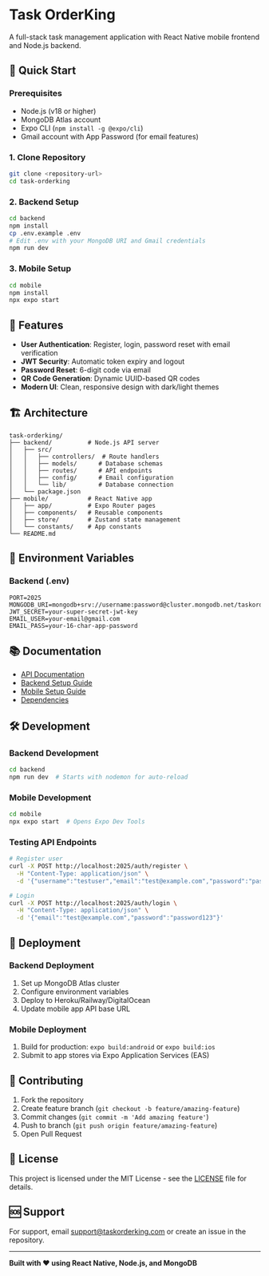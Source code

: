 # Task OrderKing

A full-stack task management application with React Native mobile frontend and Node.js backend.

## 🚀 Quick Start

### Prerequisites
- Node.js (v18 or higher)
- MongoDB Atlas account
- Expo CLI (`npm install -g @expo/cli`)
- Gmail account with App Password (for email features)

### 1. Clone Repository
```bash
git clone <repository-url>
cd task-orderking
```

### 2. Backend Setup
```bash
cd backend
npm install
cp .env.example .env
# Edit .env with your MongoDB URI and Gmail credentials
npm run dev
```

### 3. Mobile Setup
```bash
cd mobile
npm install
npx expo start
```

## 📱 Features

- **User Authentication**: Register, login, password reset with email verification
- **JWT Security**: Automatic token expiry and logout
- **Password Reset**: 6-digit code via email
- **QR Code Generation**: Dynamic UUID-based QR codes
- **Modern UI**: Clean, responsive design with dark/light themes

## 🏗️ Architecture

```
task-orderking/
├── backend/          # Node.js API server
│   ├── src/
│   │   ├── controllers/  # Route handlers
│   │   ├── models/      # Database schemas
│   │   ├── routes/      # API endpoints
│   │   ├── config/      # Email configuration
│   │   └── lib/         # Database connection
│   └── package.json
├── mobile/           # React Native app
│   ├── app/          # Expo Router pages
│   ├── components/   # Reusable components
│   ├── store/        # Zustand state management
│   └── constants/    # App constants
└── README.md
```

## 🔧 Environment Variables

### Backend (.env)
```env
PORT=2025
MONGODB_URI=mongodb+srv://username:password@cluster.mongodb.net/taskorderking
JWT_SECRET=your-super-secret-jwt-key
EMAIL_USER=your-email@gmail.com
EMAIL_PASS=your-16-char-app-password
```

## 📚 Documentation

- [API Documentation](./docs/API.md)
- [Backend Setup Guide](./docs/BACKEND_SETUP.md)
- [Mobile Setup Guide](./docs/MOBILE_SETUP.md)
- [Dependencies](./docs/DEPENDENCIES.md)

## 🛠️ Development

### Backend Development
```bash
cd backend
npm run dev  # Starts with nodemon for auto-reload
```

### Mobile Development
```bash
cd mobile
npx expo start  # Opens Expo Dev Tools
```

### Testing API Endpoints
```bash
# Register user
curl -X POST http://localhost:2025/auth/register \
  -H "Content-Type: application/json" \
  -d '{"username":"testuser","email":"test@example.com","password":"password123"}'

# Login
curl -X POST http://localhost:2025/auth/login \
  -H "Content-Type: application/json" \
  -d '{"email":"test@example.com","password":"password123"}'
```

## 🚀 Deployment

### Backend Deployment
1. Set up MongoDB Atlas cluster
2. Configure environment variables
3. Deploy to Heroku/Railway/DigitalOcean
4. Update mobile app API base URL

### Mobile Deployment
1. Build for production: `expo build:android` or `expo build:ios`
2. Submit to app stores via Expo Application Services (EAS)

## 🤝 Contributing

1. Fork the repository
2. Create feature branch (`git checkout -b feature/amazing-feature`)
3. Commit changes (`git commit -m 'Add amazing feature'`)
4. Push to branch (`git push origin feature/amazing-feature`)
5. Open Pull Request

## 📄 License

This project is licensed under the MIT License - see the [LICENSE](LICENSE) file for details.

## 🆘 Support

For support, email support@taskorderking.com or create an issue in the repository.

---

**Built with ❤️ using React Native, Node.js, and MongoDB**
